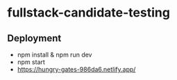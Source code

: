 # fullstack-candidate-testing

## Deployment
- npm install & npm run dev
- npm start
- https://hungry-gates-986da6.netlify.app/

